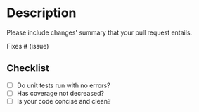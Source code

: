 # Description
Please include changes' summary that your pull request entails.

Fixes # (issue)

## Checklist

- [ ] Do unit tests run with no errors?
- [ ] Has coverage not decreased?
- [ ] Is your code concise and clean?
